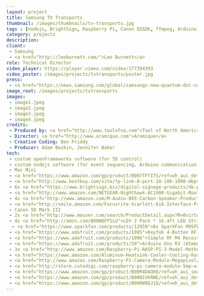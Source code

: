 ```yaml
---
layout: project
title: Samsung TV Transports
thumbnail: /images/thumbnails/tv-transports.jpg
tags : [nodejs, BrightSign, Raspberry Pi, Canon EDSDK, ffmpeg, Arduino, LEDs]
category: projects
description: 
client: 
 - Samsung
 - <a href="http://leoburnett.com/">Leo Burnett</a>
role: Technical Director
video_player: https://player.vimeo.com/video/177394393
video_poster: /images/projects/tvtransports/poster.jpg
press:
 - <a href="https://news.samsung.com/global/samsungs-new-quantum-dot-suhd-tv-social-campaign-transports-you-to-places-you-have-dreamed-of">Samsung’s New Quantum Dot SUHD TV Social Campaign “Transports” You to Places You Have Dreamed of</a>
image_root: /images/projects/tvtransports
images:
 - image1.jpeg
 - image2.jpeg
 - image3.jpeg
 - image4.jpeg
credits:
 - Produced by: <a href="http://www.toolofna.com">Tool of North America</a>
 - Director: <a href="http://www.aramique.com">Aramique</a>
 - Creative Coding: Ben Priddy
 - Producer: Adam Baskin, Jennifer Baker 
tech:
 - custom openFrameworks software (for 5D control)
 - custom nodejs software (for event sequencing, Arduino communication, audio, networking)
 - Mac Mini
 - <a href="https://www.amazon.com/gp/product/B007TFTITS/ref=oh_aui_detailpage_o08_s00?ie=UTF8&psc=1">Active Air ACSC Duct Fan Speed Adjuster</a>
 - <a href="http://www.bestbuy.com/site/tp-link-8-port-10-100-1000-mbps-gigabit-ethernet-metal-switch-gray/2080085.p?id=1219528553599&skuId=2080085">8 Link network switch</a>
 - 6x <a href="https://www.brightsign.biz/digital-signage-products/4k-product-line/4k1042">BrightSign 4K1042 Interactive and Live HDTV	7</a>
 - <a href="http://www.amazon.com/NETGEAR-Nighthawk-AC1900-Gigabit-Router/dp/B00F0DD0I6/ref=sr_1_6?s=pc&ie=UTF8&qid=1463423816&sr=1-6&keywords=router">NETGEAR Nighthawk AC1900 Dual Band Wi-Fi Gigabit Router (R7000)</a>
 - 4x <a href="http://www.amazon.com/M-Audio-BX5-Carbon-Speaker-Production/dp/B00II8H3AQ">M-Audio BX5 Carbon Single Speaker Compact Studio Monitor for Music Production and Mixing</a>
 - <a href="http://smile.amazon.com/Focusrite-Scarlett-6i6-Interface-Preamps/dp/B00CP4IIJY?ie=UTF8&ascsubtag=1ba00-01000-s1060-mac00-other-smile-us000-pcomp&ref_=bit_abba_def_cr_us_title&tag=amz-mkt-chr-us-20&tagbase=abba">Focusrite Scarlett 6i6 6 In/6 Out USB 2.0 Audio Interface With Two Focusrite Mic Preamps</a>
 - Canon 5D Mark III
 - 2x <a href="http://www.mouser.com/search/ProductDetail.aspx?R=0virtualkey0virtualkeyLRS-350-12">Mean Well LRS-350-12</a>	
 - 4x <a href="http://amzn.com/B00WQFP1LU">LE® 2 Pack * 16.4ft LED Strip Lights, 300 Units SMD 3528 LEDs,12V DC Flexible LED Light Strips, 91 Lumens/ft, 1.5 watts/ft, 3000k Warm White, Non-waterproof, LED Tape, LED ribbon</a>
  - <a href="https://www.sparkfun.com/products/12959">8x SparkFun MOSFET Power Control Kit</a>
 - <a href="https://www.adafruit.com/products/1095">Keyfob 4-Button RF Remote Control - 315MHz</a>
 - <a href="https://www.adafruit.com/products/1096">Simple RF M4 Receiver - 315MHz Momentary Type</a>
 - <a href="https://www.adafruit.com/products/50">Arduino Uno R3 (Atmega328 - assembled)</a>								
 - 3x <a href="http://www.amazon.com/Raspberry-Pi-RASP-PI-3-Model-Motherboard/dp/B01CD5VC92/ref=sr_1_4?s=pc&ie=UTF8&qid=1464067029&sr=1-4&keywords=raspberry+pi+3">Raspberry Pi 3 Model B Motherboard</a>
 - <a href="https://www.amazon.com/Aluminum-Heatsink-Cooler-Cooling-Raspberry/dp/B010DG5GM2?ie=UTF8&keywords=raspberry%20pi%203%20heat%20sink&qid=1464067216&ref_=sr_1_5&s=pc&sr=1-5">Set of 8pcs Black Aluminum Heatsink Cooler Cooling Kit for Raspberry Pi 3,Pi 2,Pi Model B+</a>
 - <a href="http://www.amazon.com/Raspberry-Pi-Camera-Module-Megapixel/dp/B01ER2SKFS/ref=sr_1_1?s=pc&ie=UTF8&qid=1464067795&sr=1-1&keywords=Raspberry+Pi+Camera+Module+V2">Raspberry Pi Camera Module V2 - 8 Megapixel,1080p</a>
 - <a href="http://store.cutedigi.com/raspberry-pi-camera-module-5mp-wide-angle-160-degree/">Raspberry Pi Camera Module 5MP Wide Angle 160 degree</a>
 - <a href="https://www.amazon.com/gp/product/B00M4DAQH8/ref=oh_aui_search_detailpage?ie=UTF8&psc=1">Adafruit Flex Cable for Raspberry Pi Camera - 24" / 610mm</a>
 - <a href="https://www.amazon.com/gp/product/B00NIVKRWE/ref=oh_aui_detailpage_o00_s00?ie=UTF8&psc=1">Flexible camera mount for Raspberry Pi model B+, RPi 2 model B and RPi 3</a>
 - <a href="https://www.amazon.com/gp/product/B000W9DJ1Q/ref=oh_aui_detailpage_o04_s00?ie=UTF8&psc=1">Simran SMF-200 Deluxe 200 Watts Step Down Voltage Converter for International Travel to 220V Countries Ideal for Laptops, Cameras, Phones, iPads etc</a>
---
```

